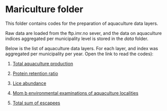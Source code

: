 # Mariculture folder

This folder contains codes for the preparation of aquaculture data layers.

Raw data are loaded from the ftp.imr.no sever, and the data on aquaculture indices aggregated per municipality level is stored in the *data* folder.



Below is the list of aquaculture data layers. For each layer, and index was aggregated per municipality per year. Open the link to read the codes):

1. [Total aquaculture production](https://ohi-norway.github.io/nor-prep/prep/food_provision/Mariculture/total_aquaculture_production.html)

3. [Protein retention ratio](https://ohi-norway.github.io/nor-prep/prep/food_provision/Mariculture/protein_efficiency_ratio.html)

4. [Lice abundance](https://ohi-norway.github.io/nor-prep/prep/food_provision/Mariculture/lice_count_at_localities.html) 

5. [Mom b environmental examinations of aquaculture localities](https://ohi-norway.github.io/nor-prep/prep/food_provision/Mariculture/momb_index_aquaculture_locs.html)
6. [Total sum of escapees](https://ohi-norway.github.io/nor-prep/prep/food_provision/Mariculture/escapees_data.html) 





